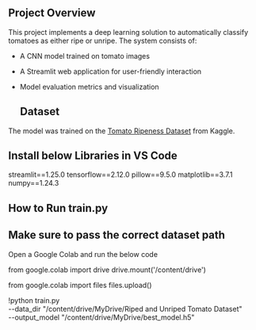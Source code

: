 ## Project Overview

This project implements a deep learning solution to automatically classify tomatoes as either ripe or unripe. The system consists of:

- A CNN model trained on tomato images
- A Streamlit web application for user-friendly interaction
- Model evaluation metrics and visualization

  ## Dataset

The model was trained on the [Tomato Ripeness Dataset](https://www.kaggle.com/datasets/sumn2u/riped-and-unriped-tomato-dataset?resource=download) from Kaggle.


## Install below Libraries in VS Code
streamlit==1.25.0
tensorflow==2.12.0
pillow==9.5.0
matplotlib==3.7.1
numpy==1.24.3


## How to Run train.py
## Make sure to pass the correct dataset path

Open a Google Colab and run the below code

from google.colab import drive
drive.mount('/content/drive')

from google.colab import files
files.upload()

!python train.py \
    --data_dir "/content/drive/MyDrive/Riped and Unriped Tomato Dataset" \
    --output_model "/content/drive/MyDrive/best_model.h5"
